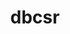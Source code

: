 ---
title: "dbcsr"
layout: cache
categories: [package, develop]
meta: {"versions": ["2.6.0"], "compilers": ["gcc@=11.4.0", "gcc@=9.4.0"], "oss": ["ubuntu20.04", "ubuntu22.04"], "platforms": ["linux"], "targets": ["neoverse_v1", "neoverse_v2", "ppc64le", "x86_64_v3"], "stacks": ["e4s", "e4s-neoverse-v2", "e4s-neoverse_v1", "e4s-power", "root"], "num_specs": 52, "num_specs_by_stack": {"root": 52, "e4s-power": 13, "e4s-neoverse_v1": 13, "e4s-neoverse-v2": 13, "e4s": 13}}
spec_details: [{"hash": "wxd6ydln62a5vtepimhxxf4uiipgiyvl", "compiler": "gcc@=9.4.0", "versions": ["2.6.0"], "os": "ubuntu20.04", "platform": "linux", "target": "ppc64le", "variants": ["build_system=cmake", "build_type=Release", "~cuda", "~cuda_arch_35_k20x", "~examples", "generator=ninja", "~ipo", "+mpi", "~mpi_f08", "~opencl", "+openmp", "~rocm", "+shared", "smm=blas"], "stacks": ["root", "e4s-power"], "size": "-", "tarball": "https://binaries.spack.io/develop/build_cache/linux-ubuntu20.04-ppc64le/gcc-9.4.0/dbcsr-2.6.0/linux-ubuntu20.04-ppc64le-gcc-9.4.0-dbcsr-2.6.0-wxd6ydln62a5vtepimhxxf4uiipgiyvl.spack"}, {"hash": "dypbq6g26ta33yef77hrkwqii3jqjza4", "compiler": "gcc@=9.4.0", "versions": ["2.6.0"], "os": "ubuntu20.04", "platform": "linux", "target": "ppc64le", "variants": ["build_system=cmake", "build_type=Release", "~cuda", "~cuda_arch_35_k20x", "~examples", "generator=ninja", "~ipo", "+mpi", "~mpi_f08", "~opencl", "+openmp", "~rocm", "+shared", "smm=blas"], "stacks": ["root", "e4s-power"], "size": "-", "tarball": "https://binaries.spack.io/develop/build_cache/linux-ubuntu20.04-ppc64le/gcc-9.4.0/dbcsr-2.6.0/linux-ubuntu20.04-ppc64le-gcc-9.4.0-dbcsr-2.6.0-dypbq6g26ta33yef77hrkwqii3jqjza4.spack"}, {"hash": "ciwcqtmq33pwoytrj3vtjxjlseaky57a", "compiler": "gcc@=9.4.0", "versions": ["2.6.0"], "os": "ubuntu20.04", "platform": "linux", "target": "ppc64le", "variants": ["build_system=cmake", "build_type=Release", "~cuda", "~cuda_arch_35_k20x", "~examples", "generator=ninja", "~ipo", "+mpi", "~mpi_f08", "~opencl", "+openmp", "~rocm", "+shared", "smm=blas"], "stacks": ["root", "e4s-power"], "size": "-", "tarball": "https://binaries.spack.io/develop/build_cache/linux-ubuntu20.04-ppc64le/gcc-9.4.0/dbcsr-2.6.0/linux-ubuntu20.04-ppc64le-gcc-9.4.0-dbcsr-2.6.0-ciwcqtmq33pwoytrj3vtjxjlseaky57a.spack"}, {"hash": "uynqjgygmkvzoco7rp66ys6n2r2jbuic", "compiler": "gcc@=9.4.0", "versions": ["2.6.0"], "os": "ubuntu20.04", "platform": "linux", "target": "ppc64le", "variants": ["build_system=cmake", "build_type=Release", "~cuda", "~cuda_arch_35_k20x", "~examples", "generator=ninja", "~ipo", "+mpi", "~mpi_f08", "~opencl", "+openmp", "~rocm", "+shared", "smm=blas"], "stacks": ["root", "e4s-power"], "size": "-", "tarball": "https://binaries.spack.io/develop/build_cache/linux-ubuntu20.04-ppc64le/gcc-9.4.0/dbcsr-2.6.0/linux-ubuntu20.04-ppc64le-gcc-9.4.0-dbcsr-2.6.0-uynqjgygmkvzoco7rp66ys6n2r2jbuic.spack"}, {"hash": "6wivd4fwzwn7wiqgonnphatfaesbgxtw", "compiler": "gcc@=9.4.0", "versions": ["2.6.0"], "os": "ubuntu20.04", "platform": "linux", "target": "ppc64le", "variants": ["build_system=cmake", "build_type=Release", "~cuda", "~cuda_arch_35_k20x", "~examples", "generator=ninja", "~ipo", "+mpi", "~mpi_f08", "~opencl", "+openmp", "~rocm", "+shared", "smm=blas"], "stacks": ["root", "e4s-power"], "size": "-", "tarball": "https://binaries.spack.io/develop/build_cache/linux-ubuntu20.04-ppc64le/gcc-9.4.0/dbcsr-2.6.0/linux-ubuntu20.04-ppc64le-gcc-9.4.0-dbcsr-2.6.0-6wivd4fwzwn7wiqgonnphatfaesbgxtw.spack"}, {"hash": "njkoqt3jzf56q6pdctytmkiubrz3fuja", "compiler": "gcc@=9.4.0", "versions": ["2.6.0"], "os": "ubuntu20.04", "platform": "linux", "target": "ppc64le", "variants": ["build_system=cmake", "build_type=Release", "~cuda", "~cuda_arch_35_k20x", "~examples", "generator=ninja", "~ipo", "+mpi", "~mpi_f08", "~opencl", "+openmp", "~rocm", "+shared", "smm=blas"], "stacks": ["root", "e4s-power"], "size": "-", "tarball": "https://binaries.spack.io/develop/build_cache/linux-ubuntu20.04-ppc64le/gcc-9.4.0/dbcsr-2.6.0/linux-ubuntu20.04-ppc64le-gcc-9.4.0-dbcsr-2.6.0-njkoqt3jzf56q6pdctytmkiubrz3fuja.spack"}, {"hash": "nqm6433xlswiy5zf2ezdtdu2cybg5tzo", "compiler": "gcc@=9.4.0", "versions": ["2.6.0"], "os": "ubuntu20.04", "platform": "linux", "target": "ppc64le", "variants": ["build_system=cmake", "build_type=Release", "~cuda", "~cuda_arch_35_k20x", "~examples", "generator=ninja", "~ipo", "+mpi", "~mpi_f08", "~opencl", "+openmp", "~rocm", "+shared", "smm=blas"], "stacks": ["root", "e4s-power"], "size": "-", "tarball": "https://binaries.spack.io/develop/build_cache/linux-ubuntu20.04-ppc64le/gcc-9.4.0/dbcsr-2.6.0/linux-ubuntu20.04-ppc64le-gcc-9.4.0-dbcsr-2.6.0-nqm6433xlswiy5zf2ezdtdu2cybg5tzo.spack"}, {"hash": "svoesl4cfzn3opzlul5o35nbdbxvmxum", "compiler": "gcc@=9.4.0", "versions": ["2.6.0"], "os": "ubuntu20.04", "platform": "linux", "target": "ppc64le", "variants": ["build_system=cmake", "build_type=Release", "~cuda", "~cuda_arch_35_k20x", "~examples", "generator=ninja", "~ipo", "+mpi", "~mpi_f08", "~opencl", "+openmp", "~rocm", "+shared", "smm=blas"], "stacks": ["root", "e4s-power"], "size": "-", "tarball": "https://binaries.spack.io/develop/build_cache/linux-ubuntu20.04-ppc64le/gcc-9.4.0/dbcsr-2.6.0/linux-ubuntu20.04-ppc64le-gcc-9.4.0-dbcsr-2.6.0-svoesl4cfzn3opzlul5o35nbdbxvmxum.spack"}, {"hash": "4rl72jbgfvkbjzjxzu4u7xvsw5at2p46", "compiler": "gcc@=9.4.0", "versions": ["2.6.0"], "os": "ubuntu20.04", "platform": "linux", "target": "ppc64le", "variants": ["build_system=cmake", "build_type=Release", "~cuda", "~cuda_arch_35_k20x", "~examples", "generator=ninja", "~ipo", "+mpi", "~mpi_f08", "~opencl", "+openmp", "~rocm", "+shared", "smm=blas"], "stacks": ["root", "e4s-power"], "size": "-", "tarball": "https://binaries.spack.io/develop/build_cache/linux-ubuntu20.04-ppc64le/gcc-9.4.0/dbcsr-2.6.0/linux-ubuntu20.04-ppc64le-gcc-9.4.0-dbcsr-2.6.0-4rl72jbgfvkbjzjxzu4u7xvsw5at2p46.spack"}, {"hash": "33uf6h4ljiigagkbrwjxc5js6omy4z7q", "compiler": "gcc@=9.4.0", "versions": ["2.6.0"], "os": "ubuntu20.04", "platform": "linux", "target": "ppc64le", "variants": ["build_system=cmake", "build_type=Release", "~cuda", "~cuda_arch_35_k20x", "~examples", "generator=ninja", "~ipo", "+mpi", "~mpi_f08", "~opencl", "+openmp", "~rocm", "+shared", "smm=blas"], "stacks": ["root", "e4s-power"], "size": "-", "tarball": "https://binaries.spack.io/develop/build_cache/linux-ubuntu20.04-ppc64le/gcc-9.4.0/dbcsr-2.6.0/linux-ubuntu20.04-ppc64le-gcc-9.4.0-dbcsr-2.6.0-33uf6h4ljiigagkbrwjxc5js6omy4z7q.spack"}, {"hash": "7p57wqdsaf4axijhouxcwyo733q4bp5w", "compiler": "gcc@=9.4.0", "versions": ["2.6.0"], "os": "ubuntu20.04", "platform": "linux", "target": "ppc64le", "variants": ["build_system=cmake", "build_type=Release", "~cuda", "~cuda_arch_35_k20x", "~examples", "generator=ninja", "~ipo", "+mpi", "~mpi_f08", "~opencl", "+openmp", "~rocm", "+shared", "smm=blas"], "stacks": ["root", "e4s-power"], "size": "-", "tarball": "https://binaries.spack.io/develop/build_cache/linux-ubuntu20.04-ppc64le/gcc-9.4.0/dbcsr-2.6.0/linux-ubuntu20.04-ppc64le-gcc-9.4.0-dbcsr-2.6.0-7p57wqdsaf4axijhouxcwyo733q4bp5w.spack"}, {"hash": "zixvv42wjsks24n4omo4jbwafvfsd4re", "compiler": "gcc@=9.4.0", "versions": ["2.6.0"], "os": "ubuntu20.04", "platform": "linux", "target": "ppc64le", "variants": ["build_system=cmake", "build_type=Release", "~cuda", "~cuda_arch_35_k20x", "~examples", "generator=ninja", "~ipo", "+mpi", "~mpi_f08", "~opencl", "+openmp", "~rocm", "+shared", "smm=blas"], "stacks": ["root", "e4s-power"], "size": "-", "tarball": "https://binaries.spack.io/develop/build_cache/linux-ubuntu20.04-ppc64le/gcc-9.4.0/dbcsr-2.6.0/linux-ubuntu20.04-ppc64le-gcc-9.4.0-dbcsr-2.6.0-zixvv42wjsks24n4omo4jbwafvfsd4re.spack"}, {"hash": "s3rd76mq2x327jixkgc4ysegsi5a7ivi", "compiler": "gcc@=9.4.0", "versions": ["2.6.0"], "os": "ubuntu20.04", "platform": "linux", "target": "ppc64le", "variants": ["build_system=cmake", "build_type=Release", "~cuda", "~cuda_arch_35_k20x", "~examples", "generator=ninja", "~ipo", "+mpi", "~mpi_f08", "~opencl", "+openmp", "~rocm", "+shared", "smm=blas"], "stacks": ["root", "e4s-power"], "size": "-", "tarball": "https://binaries.spack.io/develop/build_cache/linux-ubuntu20.04-ppc64le/gcc-9.4.0/dbcsr-2.6.0/linux-ubuntu20.04-ppc64le-gcc-9.4.0-dbcsr-2.6.0-s3rd76mq2x327jixkgc4ysegsi5a7ivi.spack"}, {"hash": "jy4a3fpiwdzc4zvumy67446zxehqb5x2", "compiler": "gcc@=11.4.0", "versions": ["2.6.0"], "os": "ubuntu22.04", "platform": "linux", "target": "neoverse_v1", "variants": ["build_system=cmake", "build_type=Release", "~cuda", "~cuda_arch_35_k20x", "~examples", "generator=ninja", "~ipo", "+mpi", "~mpi_f08", "~opencl", "+openmp", "~rocm", "+shared", "smm=blas"], "stacks": ["e4s-neoverse_v1", "root"], "size": "-", "tarball": "https://binaries.spack.io/develop/build_cache/linux-ubuntu22.04-neoverse_v1/gcc-11.4.0/dbcsr-2.6.0/linux-ubuntu22.04-neoverse_v1-gcc-11.4.0-dbcsr-2.6.0-jy4a3fpiwdzc4zvumy67446zxehqb5x2.spack"}, {"hash": "nk6sohlbezejdcryjv4oblxoztyxdsjs", "compiler": "gcc@=11.4.0", "versions": ["2.6.0"], "os": "ubuntu22.04", "platform": "linux", "target": "neoverse_v1", "variants": ["build_system=cmake", "build_type=Release", "~cuda", "~cuda_arch_35_k20x", "~examples", "generator=ninja", "~ipo", "+mpi", "~mpi_f08", "~opencl", "+openmp", "~rocm", "+shared", "smm=blas"], "stacks": ["e4s-neoverse_v1", "root"], "size": "-", "tarball": "https://binaries.spack.io/develop/build_cache/linux-ubuntu22.04-neoverse_v1/gcc-11.4.0/dbcsr-2.6.0/linux-ubuntu22.04-neoverse_v1-gcc-11.4.0-dbcsr-2.6.0-nk6sohlbezejdcryjv4oblxoztyxdsjs.spack"}, {"hash": "r6dsa2rjdohxtiktrjg6tt6jowqt4iwj", "compiler": "gcc@=11.4.0", "versions": ["2.6.0"], "os": "ubuntu22.04", "platform": "linux", "target": "neoverse_v1", "variants": ["build_system=cmake", "build_type=Release", "~cuda", "~cuda_arch_35_k20x", "~examples", "generator=ninja", "~ipo", "+mpi", "~mpi_f08", "~opencl", "+openmp", "~rocm", "+shared", "smm=blas"], "stacks": ["e4s-neoverse_v1", "root"], "size": "-", "tarball": "https://binaries.spack.io/develop/build_cache/linux-ubuntu22.04-neoverse_v1/gcc-11.4.0/dbcsr-2.6.0/linux-ubuntu22.04-neoverse_v1-gcc-11.4.0-dbcsr-2.6.0-r6dsa2rjdohxtiktrjg6tt6jowqt4iwj.spack"}, {"hash": "2bsziezylwj6ilgopko6gl7yxuvlf2y3", "compiler": "gcc@=11.4.0", "versions": ["2.6.0"], "os": "ubuntu22.04", "platform": "linux", "target": "neoverse_v1", "variants": ["build_system=cmake", "build_type=Release", "~cuda", "~cuda_arch_35_k20x", "~examples", "generator=ninja", "~ipo", "+mpi", "~mpi_f08", "~opencl", "+openmp", "~rocm", "+shared", "smm=blas"], "stacks": ["e4s-neoverse_v1", "root"], "size": "-", "tarball": "https://binaries.spack.io/develop/build_cache/linux-ubuntu22.04-neoverse_v1/gcc-11.4.0/dbcsr-2.6.0/linux-ubuntu22.04-neoverse_v1-gcc-11.4.0-dbcsr-2.6.0-2bsziezylwj6ilgopko6gl7yxuvlf2y3.spack"}, {"hash": "akkstd3pfyfvs55i7qnfsu5mneicpyer", "compiler": "gcc@=11.4.0", "versions": ["2.6.0"], "os": "ubuntu22.04", "platform": "linux", "target": "neoverse_v1", "variants": ["build_system=cmake", "build_type=Release", "~cuda", "~cuda_arch_35_k20x", "~examples", "generator=ninja", "~ipo", "+mpi", "~mpi_f08", "~opencl", "+openmp", "~rocm", "+shared", "smm=blas"], "stacks": ["e4s-neoverse_v1", "root"], "size": "-", "tarball": "https://binaries.spack.io/develop/build_cache/linux-ubuntu22.04-neoverse_v1/gcc-11.4.0/dbcsr-2.6.0/linux-ubuntu22.04-neoverse_v1-gcc-11.4.0-dbcsr-2.6.0-akkstd3pfyfvs55i7qnfsu5mneicpyer.spack"}, {"hash": "m36f3akczwjc3hz4se6hz5pm6upduyf3", "compiler": "gcc@=11.4.0", "versions": ["2.6.0"], "os": "ubuntu22.04", "platform": "linux", "target": "neoverse_v1", "variants": ["build_system=cmake", "build_type=Release", "~cuda", "~cuda_arch_35_k20x", "~examples", "generator=ninja", "~ipo", "+mpi", "~mpi_f08", "~opencl", "+openmp", "~rocm", "+shared", "smm=blas"], "stacks": ["e4s-neoverse_v1", "root"], "size": "-", "tarball": "https://binaries.spack.io/develop/build_cache/linux-ubuntu22.04-neoverse_v1/gcc-11.4.0/dbcsr-2.6.0/linux-ubuntu22.04-neoverse_v1-gcc-11.4.0-dbcsr-2.6.0-m36f3akczwjc3hz4se6hz5pm6upduyf3.spack"}, {"hash": "llfu5mdc3vvvf6ripegga56skynd4kv4", "compiler": "gcc@=11.4.0", "versions": ["2.6.0"], "os": "ubuntu22.04", "platform": "linux", "target": "neoverse_v1", "variants": ["build_system=cmake", "build_type=Release", "~cuda", "~cuda_arch_35_k20x", "~examples", "generator=ninja", "~ipo", "+mpi", "~mpi_f08", "~opencl", "+openmp", "~rocm", "+shared", "smm=blas"], "stacks": ["e4s-neoverse_v1", "root"], "size": "-", "tarball": "https://binaries.spack.io/develop/build_cache/linux-ubuntu22.04-neoverse_v1/gcc-11.4.0/dbcsr-2.6.0/linux-ubuntu22.04-neoverse_v1-gcc-11.4.0-dbcsr-2.6.0-llfu5mdc3vvvf6ripegga56skynd4kv4.spack"}, {"hash": "daxa6j5djqijv4xvqihir5cl3aiyjwzm", "compiler": "gcc@=11.4.0", "versions": ["2.6.0"], "os": "ubuntu22.04", "platform": "linux", "target": "neoverse_v1", "variants": ["build_system=cmake", "build_type=Release", "~cuda", "~cuda_arch_35_k20x", "~examples", "generator=ninja", "~ipo", "+mpi", "~mpi_f08", "~opencl", "+openmp", "~rocm", "+shared", "smm=blas"], "stacks": ["e4s-neoverse_v1", "root"], "size": "-", "tarball": "https://binaries.spack.io/develop/build_cache/linux-ubuntu22.04-neoverse_v1/gcc-11.4.0/dbcsr-2.6.0/linux-ubuntu22.04-neoverse_v1-gcc-11.4.0-dbcsr-2.6.0-daxa6j5djqijv4xvqihir5cl3aiyjwzm.spack"}, {"hash": "57pwgbqsidjp7d7tr5fassi3hq6la6a3", "compiler": "gcc@=11.4.0", "versions": ["2.6.0"], "os": "ubuntu22.04", "platform": "linux", "target": "neoverse_v1", "variants": ["build_system=cmake", "build_type=Release", "~cuda", "~cuda_arch_35_k20x", "~examples", "generator=ninja", "~ipo", "+mpi", "~mpi_f08", "~opencl", "+openmp", "~rocm", "+shared", "smm=blas"], "stacks": ["e4s-neoverse_v1", "root"], "size": "-", "tarball": "https://binaries.spack.io/develop/build_cache/linux-ubuntu22.04-neoverse_v1/gcc-11.4.0/dbcsr-2.6.0/linux-ubuntu22.04-neoverse_v1-gcc-11.4.0-dbcsr-2.6.0-57pwgbqsidjp7d7tr5fassi3hq6la6a3.spack"}, {"hash": "lhvhs6gk4u5y6it32l2wqf2sv7j4ee3v", "compiler": "gcc@=11.4.0", "versions": ["2.6.0"], "os": "ubuntu22.04", "platform": "linux", "target": "neoverse_v1", "variants": ["build_system=cmake", "build_type=Release", "~cuda", "~cuda_arch_35_k20x", "~examples", "generator=ninja", "~ipo", "+mpi", "~mpi_f08", "~opencl", "+openmp", "~rocm", "+shared", "smm=blas"], "stacks": ["e4s-neoverse_v1", "root"], "size": "-", "tarball": "https://binaries.spack.io/develop/build_cache/linux-ubuntu22.04-neoverse_v1/gcc-11.4.0/dbcsr-2.6.0/linux-ubuntu22.04-neoverse_v1-gcc-11.4.0-dbcsr-2.6.0-lhvhs6gk4u5y6it32l2wqf2sv7j4ee3v.spack"}, {"hash": "shdaqkiwyfzaq3vob2btsbsrlhuj25n5", "compiler": "gcc@=11.4.0", "versions": ["2.6.0"], "os": "ubuntu22.04", "platform": "linux", "target": "neoverse_v1", "variants": ["build_system=cmake", "build_type=Release", "~cuda", "~cuda_arch_35_k20x", "~examples", "generator=ninja", "~ipo", "+mpi", "~mpi_f08", "~opencl", "+openmp", "~rocm", "+shared", "smm=blas"], "stacks": ["e4s-neoverse_v1", "root"], "size": "-", "tarball": "https://binaries.spack.io/develop/build_cache/linux-ubuntu22.04-neoverse_v1/gcc-11.4.0/dbcsr-2.6.0/linux-ubuntu22.04-neoverse_v1-gcc-11.4.0-dbcsr-2.6.0-shdaqkiwyfzaq3vob2btsbsrlhuj25n5.spack"}, {"hash": "7fh3nfsj3njw2f2avvfka4kkbjyglu7a", "compiler": "gcc@=11.4.0", "versions": ["2.6.0"], "os": "ubuntu22.04", "platform": "linux", "target": "neoverse_v1", "variants": ["build_system=cmake", "build_type=Release", "~cuda", "~cuda_arch_35_k20x", "~examples", "generator=ninja", "~ipo", "+mpi", "~mpi_f08", "~opencl", "+openmp", "~rocm", "+shared", "smm=blas"], "stacks": ["e4s-neoverse_v1", "root"], "size": "-", "tarball": "https://binaries.spack.io/develop/build_cache/linux-ubuntu22.04-neoverse_v1/gcc-11.4.0/dbcsr-2.6.0/linux-ubuntu22.04-neoverse_v1-gcc-11.4.0-dbcsr-2.6.0-7fh3nfsj3njw2f2avvfka4kkbjyglu7a.spack"}, {"hash": "vnxcuaceab44caasdmoh4gijnkp3nqht", "compiler": "gcc@=11.4.0", "versions": ["2.6.0"], "os": "ubuntu22.04", "platform": "linux", "target": "neoverse_v1", "variants": ["build_system=cmake", "build_type=Release", "~cuda", "~cuda_arch_35_k20x", "~examples", "generator=ninja", "~ipo", "+mpi", "~mpi_f08", "~opencl", "+openmp", "~rocm", "+shared", "smm=blas"], "stacks": ["e4s-neoverse_v1", "root"], "size": "-", "tarball": "https://binaries.spack.io/develop/build_cache/linux-ubuntu22.04-neoverse_v1/gcc-11.4.0/dbcsr-2.6.0/linux-ubuntu22.04-neoverse_v1-gcc-11.4.0-dbcsr-2.6.0-vnxcuaceab44caasdmoh4gijnkp3nqht.spack"}, {"hash": "4kq6vzek6zvgqcjv7tllk5unp4zvaykl", "compiler": "gcc@=11.4.0", "versions": ["2.6.0"], "os": "ubuntu22.04", "platform": "linux", "target": "neoverse_v2", "variants": ["build_system=cmake", "build_type=Release", "~cuda", "~cuda_arch_35_k20x", "~examples", "generator=ninja", "~ipo", "+mpi", "~mpi_f08", "~opencl", "+openmp", "~rocm", "+shared", "smm=blas"], "stacks": ["root", "e4s-neoverse-v2"], "size": "-", "tarball": "https://binaries.spack.io/develop/build_cache/linux-ubuntu22.04-neoverse_v2/gcc-11.4.0/dbcsr-2.6.0/linux-ubuntu22.04-neoverse_v2-gcc-11.4.0-dbcsr-2.6.0-4kq6vzek6zvgqcjv7tllk5unp4zvaykl.spack"}, {"hash": "fhvpbcrlxcs26d4grdauqzpc656wf6cl", "compiler": "gcc@=11.4.0", "versions": ["2.6.0"], "os": "ubuntu22.04", "platform": "linux", "target": "neoverse_v2", "variants": ["build_system=cmake", "build_type=Release", "~cuda", "~cuda_arch_35_k20x", "~examples", "generator=ninja", "~ipo", "+mpi", "~mpi_f08", "~opencl", "+openmp", "~rocm", "+shared", "smm=blas"], "stacks": ["root", "e4s-neoverse-v2"], "size": "-", "tarball": "https://binaries.spack.io/develop/build_cache/linux-ubuntu22.04-neoverse_v2/gcc-11.4.0/dbcsr-2.6.0/linux-ubuntu22.04-neoverse_v2-gcc-11.4.0-dbcsr-2.6.0-fhvpbcrlxcs26d4grdauqzpc656wf6cl.spack"}, {"hash": "yg5itot7rg6zuny2fxyg7lfexznbywzt", "compiler": "gcc@=11.4.0", "versions": ["2.6.0"], "os": "ubuntu22.04", "platform": "linux", "target": "neoverse_v2", "variants": ["build_system=cmake", "build_type=Release", "~cuda", "~cuda_arch_35_k20x", "~examples", "generator=ninja", "~ipo", "+mpi", "~mpi_f08", "~opencl", "+openmp", "~rocm", "+shared", "smm=blas"], "stacks": ["root", "e4s-neoverse-v2"], "size": "-", "tarball": "https://binaries.spack.io/develop/build_cache/linux-ubuntu22.04-neoverse_v2/gcc-11.4.0/dbcsr-2.6.0/linux-ubuntu22.04-neoverse_v2-gcc-11.4.0-dbcsr-2.6.0-yg5itot7rg6zuny2fxyg7lfexznbywzt.spack"}, {"hash": "4ftgtbgrtgtvfniapjedqr4m2sihvpo4", "compiler": "gcc@=11.4.0", "versions": ["2.6.0"], "os": "ubuntu22.04", "platform": "linux", "target": "neoverse_v2", "variants": ["build_system=cmake", "build_type=Release", "~cuda", "~cuda_arch_35_k20x", "~examples", "generator=ninja", "~ipo", "+mpi", "~mpi_f08", "~opencl", "+openmp", "~rocm", "+shared", "smm=blas"], "stacks": ["root", "e4s-neoverse-v2"], "size": "-", "tarball": "https://binaries.spack.io/develop/build_cache/linux-ubuntu22.04-neoverse_v2/gcc-11.4.0/dbcsr-2.6.0/linux-ubuntu22.04-neoverse_v2-gcc-11.4.0-dbcsr-2.6.0-4ftgtbgrtgtvfniapjedqr4m2sihvpo4.spack"}, {"hash": "wlxq7pnrx2ej4bw7mxbmgsnzdyfd43gw", "compiler": "gcc@=11.4.0", "versions": ["2.6.0"], "os": "ubuntu22.04", "platform": "linux", "target": "neoverse_v2", "variants": ["build_system=cmake", "build_type=Release", "~cuda", "~cuda_arch_35_k20x", "~examples", "generator=ninja", "~ipo", "+mpi", "~mpi_f08", "~opencl", "+openmp", "~rocm", "+shared", "smm=blas"], "stacks": ["root", "e4s-neoverse-v2"], "size": "-", "tarball": "https://binaries.spack.io/develop/build_cache/linux-ubuntu22.04-neoverse_v2/gcc-11.4.0/dbcsr-2.6.0/linux-ubuntu22.04-neoverse_v2-gcc-11.4.0-dbcsr-2.6.0-wlxq7pnrx2ej4bw7mxbmgsnzdyfd43gw.spack"}, {"hash": "5eue4i3cx7oblv2zagtwdpze5xwrznff", "compiler": "gcc@=11.4.0", "versions": ["2.6.0"], "os": "ubuntu22.04", "platform": "linux", "target": "neoverse_v2", "variants": ["build_system=cmake", "build_type=Release", "~cuda", "~cuda_arch_35_k20x", "~examples", "generator=ninja", "~ipo", "+mpi", "~mpi_f08", "~opencl", "+openmp", "~rocm", "+shared", "smm=blas"], "stacks": ["root", "e4s-neoverse-v2"], "size": "-", "tarball": "https://binaries.spack.io/develop/build_cache/linux-ubuntu22.04-neoverse_v2/gcc-11.4.0/dbcsr-2.6.0/linux-ubuntu22.04-neoverse_v2-gcc-11.4.0-dbcsr-2.6.0-5eue4i3cx7oblv2zagtwdpze5xwrznff.spack"}, {"hash": "4h37ahctpwaysaol3okeuvbv5ftp6goi", "compiler": "gcc@=11.4.0", "versions": ["2.6.0"], "os": "ubuntu22.04", "platform": "linux", "target": "neoverse_v2", "variants": ["build_system=cmake", "build_type=Release", "~cuda", "~cuda_arch_35_k20x", "~examples", "generator=ninja", "~ipo", "+mpi", "~mpi_f08", "~opencl", "+openmp", "~rocm", "+shared", "smm=blas"], "stacks": ["root", "e4s-neoverse-v2"], "size": "-", "tarball": "https://binaries.spack.io/develop/build_cache/linux-ubuntu22.04-neoverse_v2/gcc-11.4.0/dbcsr-2.6.0/linux-ubuntu22.04-neoverse_v2-gcc-11.4.0-dbcsr-2.6.0-4h37ahctpwaysaol3okeuvbv5ftp6goi.spack"}, {"hash": "waztfp6uhebjkurgp6a2kwrd75jzxglc", "compiler": "gcc@=11.4.0", "versions": ["2.6.0"], "os": "ubuntu22.04", "platform": "linux", "target": "neoverse_v2", "variants": ["build_system=cmake", "build_type=Release", "~cuda", "~cuda_arch_35_k20x", "~examples", "generator=ninja", "~ipo", "+mpi", "~mpi_f08", "~opencl", "+openmp", "~rocm", "+shared", "smm=blas"], "stacks": ["root", "e4s-neoverse-v2"], "size": "-", "tarball": "https://binaries.spack.io/develop/build_cache/linux-ubuntu22.04-neoverse_v2/gcc-11.4.0/dbcsr-2.6.0/linux-ubuntu22.04-neoverse_v2-gcc-11.4.0-dbcsr-2.6.0-waztfp6uhebjkurgp6a2kwrd75jzxglc.spack"}, {"hash": "uwwsftapc6pocvuqjhx44odfsqvfnzbw", "compiler": "gcc@=11.4.0", "versions": ["2.6.0"], "os": "ubuntu22.04", "platform": "linux", "target": "neoverse_v2", "variants": ["build_system=cmake", "build_type=Release", "~cuda", "~cuda_arch_35_k20x", "~examples", "generator=ninja", "~ipo", "+mpi", "~mpi_f08", "~opencl", "+openmp", "~rocm", "+shared", "smm=blas"], "stacks": ["root", "e4s-neoverse-v2"], "size": "-", "tarball": "https://binaries.spack.io/develop/build_cache/linux-ubuntu22.04-neoverse_v2/gcc-11.4.0/dbcsr-2.6.0/linux-ubuntu22.04-neoverse_v2-gcc-11.4.0-dbcsr-2.6.0-uwwsftapc6pocvuqjhx44odfsqvfnzbw.spack"}, {"hash": "a3vhvro6loqry7vamjkwolylj75zjvj6", "compiler": "gcc@=11.4.0", "versions": ["2.6.0"], "os": "ubuntu22.04", "platform": "linux", "target": "neoverse_v2", "variants": ["build_system=cmake", "build_type=Release", "~cuda", "~cuda_arch_35_k20x", "~examples", "generator=ninja", "~ipo", "+mpi", "~mpi_f08", "~opencl", "+openmp", "~rocm", "+shared", "smm=blas"], "stacks": ["root", "e4s-neoverse-v2"], "size": "-", "tarball": "https://binaries.spack.io/develop/build_cache/linux-ubuntu22.04-neoverse_v2/gcc-11.4.0/dbcsr-2.6.0/linux-ubuntu22.04-neoverse_v2-gcc-11.4.0-dbcsr-2.6.0-a3vhvro6loqry7vamjkwolylj75zjvj6.spack"}, {"hash": "asvh5xnsqpxpra44ogunwg5t4rwh7dsc", "compiler": "gcc@=11.4.0", "versions": ["2.6.0"], "os": "ubuntu22.04", "platform": "linux", "target": "neoverse_v2", "variants": ["build_system=cmake", "build_type=Release", "~cuda", "~cuda_arch_35_k20x", "~examples", "generator=ninja", "~ipo", "+mpi", "~mpi_f08", "~opencl", "+openmp", "~rocm", "+shared", "smm=blas"], "stacks": ["root", "e4s-neoverse-v2"], "size": "-", "tarball": "https://binaries.spack.io/develop/build_cache/linux-ubuntu22.04-neoverse_v2/gcc-11.4.0/dbcsr-2.6.0/linux-ubuntu22.04-neoverse_v2-gcc-11.4.0-dbcsr-2.6.0-asvh5xnsqpxpra44ogunwg5t4rwh7dsc.spack"}, {"hash": "uobvkue27ncgcpwpgjuvhvhvppa6iwff", "compiler": "gcc@=11.4.0", "versions": ["2.6.0"], "os": "ubuntu22.04", "platform": "linux", "target": "neoverse_v2", "variants": ["build_system=cmake", "build_type=Release", "~cuda", "~cuda_arch_35_k20x", "~examples", "generator=ninja", "~ipo", "+mpi", "~mpi_f08", "~opencl", "+openmp", "~rocm", "+shared", "smm=blas"], "stacks": ["root", "e4s-neoverse-v2"], "size": "-", "tarball": "https://binaries.spack.io/develop/build_cache/linux-ubuntu22.04-neoverse_v2/gcc-11.4.0/dbcsr-2.6.0/linux-ubuntu22.04-neoverse_v2-gcc-11.4.0-dbcsr-2.6.0-uobvkue27ncgcpwpgjuvhvhvppa6iwff.spack"}, {"hash": "hs2vpnl7fi4ol6u2h4gifmk44boku6ff", "compiler": "gcc@=11.4.0", "versions": ["2.6.0"], "os": "ubuntu22.04", "platform": "linux", "target": "neoverse_v2", "variants": ["build_system=cmake", "build_type=Release", "~cuda", "~cuda_arch_35_k20x", "~examples", "generator=ninja", "~ipo", "+mpi", "~mpi_f08", "~opencl", "+openmp", "~rocm", "+shared", "smm=blas"], "stacks": ["root", "e4s-neoverse-v2"], "size": "-", "tarball": "https://binaries.spack.io/develop/build_cache/linux-ubuntu22.04-neoverse_v2/gcc-11.4.0/dbcsr-2.6.0/linux-ubuntu22.04-neoverse_v2-gcc-11.4.0-dbcsr-2.6.0-hs2vpnl7fi4ol6u2h4gifmk44boku6ff.spack"}, {"hash": "ld4bfd6e7ritein7fysu3ypbxr4smmuf", "compiler": "gcc@=11.4.0", "versions": ["2.6.0"], "os": "ubuntu22.04", "platform": "linux", "target": "x86_64_v3", "variants": ["build_system=cmake", "build_type=Release", "~cuda", "~cuda_arch_35_k20x", "~examples", "generator=ninja", "~ipo", "+mpi", "~mpi_f08", "~opencl", "+openmp", "~rocm", "+shared", "smm=libxsmm"], "stacks": ["e4s", "root"], "size": "-", "tarball": "https://binaries.spack.io/develop/build_cache/linux-ubuntu22.04-x86_64_v3/gcc-11.4.0/dbcsr-2.6.0/linux-ubuntu22.04-x86_64_v3-gcc-11.4.0-dbcsr-2.6.0-ld4bfd6e7ritein7fysu3ypbxr4smmuf.spack"}, {"hash": "pwlqhfsvehjvxnodeqv3kvlkmmc3u6fr", "compiler": "gcc@=11.4.0", "versions": ["2.6.0"], "os": "ubuntu22.04", "platform": "linux", "target": "x86_64_v3", "variants": ["build_system=cmake", "build_type=Release", "~cuda", "~cuda_arch_35_k20x", "~examples", "generator=ninja", "~ipo", "+mpi", "~mpi_f08", "~opencl", "+openmp", "~rocm", "+shared", "smm=libxsmm"], "stacks": ["e4s", "root"], "size": "-", "tarball": "https://binaries.spack.io/develop/build_cache/linux-ubuntu22.04-x86_64_v3/gcc-11.4.0/dbcsr-2.6.0/linux-ubuntu22.04-x86_64_v3-gcc-11.4.0-dbcsr-2.6.0-pwlqhfsvehjvxnodeqv3kvlkmmc3u6fr.spack"}, {"hash": "xc4fnxbz5kcn6igwsu53ylpfm3kmkicp", "compiler": "gcc@=11.4.0", "versions": ["2.6.0"], "os": "ubuntu22.04", "platform": "linux", "target": "x86_64_v3", "variants": ["build_system=cmake", "build_type=Release", "~cuda", "~cuda_arch_35_k20x", "~examples", "generator=ninja", "~ipo", "+mpi", "~mpi_f08", "~opencl", "+openmp", "~rocm", "+shared", "smm=libxsmm"], "stacks": ["e4s", "root"], "size": "-", "tarball": "https://binaries.spack.io/develop/build_cache/linux-ubuntu22.04-x86_64_v3/gcc-11.4.0/dbcsr-2.6.0/linux-ubuntu22.04-x86_64_v3-gcc-11.4.0-dbcsr-2.6.0-xc4fnxbz5kcn6igwsu53ylpfm3kmkicp.spack"}, {"hash": "3nfl4e7kefencupth4xccefkj32tlmj3", "compiler": "gcc@=11.4.0", "versions": ["2.6.0"], "os": "ubuntu22.04", "platform": "linux", "target": "x86_64_v3", "variants": ["build_system=cmake", "build_type=Release", "~cuda", "~cuda_arch_35_k20x", "~examples", "generator=ninja", "~ipo", "+mpi", "~mpi_f08", "~opencl", "+openmp", "~rocm", "+shared", "smm=libxsmm"], "stacks": ["e4s", "root"], "size": "-", "tarball": "https://binaries.spack.io/develop/build_cache/linux-ubuntu22.04-x86_64_v3/gcc-11.4.0/dbcsr-2.6.0/linux-ubuntu22.04-x86_64_v3-gcc-11.4.0-dbcsr-2.6.0-3nfl4e7kefencupth4xccefkj32tlmj3.spack"}, {"hash": "3uy4chh5m7tbwsqzcuszvn27rptbq555", "compiler": "gcc@=11.4.0", "versions": ["2.6.0"], "os": "ubuntu22.04", "platform": "linux", "target": "x86_64_v3", "variants": ["build_system=cmake", "build_type=Release", "~cuda", "~cuda_arch_35_k20x", "~examples", "generator=ninja", "~ipo", "+mpi", "~mpi_f08", "~opencl", "+openmp", "~rocm", "+shared", "smm=libxsmm"], "stacks": ["e4s", "root"], "size": "-", "tarball": "https://binaries.spack.io/develop/build_cache/linux-ubuntu22.04-x86_64_v3/gcc-11.4.0/dbcsr-2.6.0/linux-ubuntu22.04-x86_64_v3-gcc-11.4.0-dbcsr-2.6.0-3uy4chh5m7tbwsqzcuszvn27rptbq555.spack"}, {"hash": "rq6hxuxlz5bu2ue56u6efv7p4ywqfbt6", "compiler": "gcc@=11.4.0", "versions": ["2.6.0"], "os": "ubuntu22.04", "platform": "linux", "target": "x86_64_v3", "variants": ["build_system=cmake", "build_type=Release", "~cuda", "~cuda_arch_35_k20x", "~examples", "generator=ninja", "~ipo", "+mpi", "~mpi_f08", "~opencl", "+openmp", "~rocm", "+shared", "smm=libxsmm"], "stacks": ["e4s", "root"], "size": "-", "tarball": "https://binaries.spack.io/develop/build_cache/linux-ubuntu22.04-x86_64_v3/gcc-11.4.0/dbcsr-2.6.0/linux-ubuntu22.04-x86_64_v3-gcc-11.4.0-dbcsr-2.6.0-rq6hxuxlz5bu2ue56u6efv7p4ywqfbt6.spack"}, {"hash": "k5npdn2o2jr4ufl267qjx3gqmaq32yvl", "compiler": "gcc@=11.4.0", "versions": ["2.6.0"], "os": "ubuntu22.04", "platform": "linux", "target": "x86_64_v3", "variants": ["build_system=cmake", "build_type=Release", "~cuda", "~cuda_arch_35_k20x", "~examples", "generator=ninja", "~ipo", "+mpi", "~mpi_f08", "~opencl", "+openmp", "~rocm", "+shared", "smm=libxsmm"], "stacks": ["e4s", "root"], "size": "-", "tarball": "https://binaries.spack.io/develop/build_cache/linux-ubuntu22.04-x86_64_v3/gcc-11.4.0/dbcsr-2.6.0/linux-ubuntu22.04-x86_64_v3-gcc-11.4.0-dbcsr-2.6.0-k5npdn2o2jr4ufl267qjx3gqmaq32yvl.spack"}, {"hash": "czry6g42hdhebnelqf7noxtrn5smaxil", "compiler": "gcc@=11.4.0", "versions": ["2.6.0"], "os": "ubuntu22.04", "platform": "linux", "target": "x86_64_v3", "variants": ["build_system=cmake", "build_type=Release", "~cuda", "~cuda_arch_35_k20x", "~examples", "generator=ninja", "~ipo", "+mpi", "~mpi_f08", "~opencl", "+openmp", "~rocm", "+shared", "smm=libxsmm"], "stacks": ["e4s", "root"], "size": "-", "tarball": "https://binaries.spack.io/develop/build_cache/linux-ubuntu22.04-x86_64_v3/gcc-11.4.0/dbcsr-2.6.0/linux-ubuntu22.04-x86_64_v3-gcc-11.4.0-dbcsr-2.6.0-czry6g42hdhebnelqf7noxtrn5smaxil.spack"}, {"hash": "k7w56wpwtl7aq2kctanpcopc56ptd6dm", "compiler": "gcc@=11.4.0", "versions": ["2.6.0"], "os": "ubuntu22.04", "platform": "linux", "target": "x86_64_v3", "variants": ["build_system=cmake", "build_type=Release", "~cuda", "~cuda_arch_35_k20x", "~examples", "generator=ninja", "~ipo", "+mpi", "~mpi_f08", "~opencl", "+openmp", "~rocm", "+shared", "smm=libxsmm"], "stacks": ["e4s", "root"], "size": "-", "tarball": "https://binaries.spack.io/develop/build_cache/linux-ubuntu22.04-x86_64_v3/gcc-11.4.0/dbcsr-2.6.0/linux-ubuntu22.04-x86_64_v3-gcc-11.4.0-dbcsr-2.6.0-k7w56wpwtl7aq2kctanpcopc56ptd6dm.spack"}, {"hash": "drgf6kh7p6s3uw65f7qlfczvx4c5lgcv", "compiler": "gcc@=11.4.0", "versions": ["2.6.0"], "os": "ubuntu22.04", "platform": "linux", "target": "x86_64_v3", "variants": ["build_system=cmake", "build_type=Release", "~cuda", "~cuda_arch_35_k20x", "~examples", "generator=ninja", "~ipo", "+mpi", "~mpi_f08", "~opencl", "+openmp", "~rocm", "+shared", "smm=libxsmm"], "stacks": ["e4s", "root"], "size": "-", "tarball": "https://binaries.spack.io/develop/build_cache/linux-ubuntu22.04-x86_64_v3/gcc-11.4.0/dbcsr-2.6.0/linux-ubuntu22.04-x86_64_v3-gcc-11.4.0-dbcsr-2.6.0-drgf6kh7p6s3uw65f7qlfczvx4c5lgcv.spack"}, {"hash": "w4sbre5hjtewxlri6g44gep5ucqw3gbh", "compiler": "gcc@=11.4.0", "versions": ["2.6.0"], "os": "ubuntu22.04", "platform": "linux", "target": "x86_64_v3", "variants": ["build_system=cmake", "build_type=Release", "~cuda", "~cuda_arch_35_k20x", "~examples", "generator=ninja", "~ipo", "+mpi", "~mpi_f08", "~opencl", "+openmp", "~rocm", "+shared", "smm=libxsmm"], "stacks": ["e4s", "root"], "size": "-", "tarball": "https://binaries.spack.io/develop/build_cache/linux-ubuntu22.04-x86_64_v3/gcc-11.4.0/dbcsr-2.6.0/linux-ubuntu22.04-x86_64_v3-gcc-11.4.0-dbcsr-2.6.0-w4sbre5hjtewxlri6g44gep5ucqw3gbh.spack"}, {"hash": "oud57qjodpqkeoezxeyqwietfpsxseah", "compiler": "gcc@=11.4.0", "versions": ["2.6.0"], "os": "ubuntu22.04", "platform": "linux", "target": "x86_64_v3", "variants": ["build_system=cmake", "build_type=Release", "~cuda", "~cuda_arch_35_k20x", "~examples", "generator=ninja", "~ipo", "+mpi", "~mpi_f08", "~opencl", "+openmp", "~rocm", "+shared", "smm=libxsmm"], "stacks": ["e4s", "root"], "size": "-", "tarball": "https://binaries.spack.io/develop/build_cache/linux-ubuntu22.04-x86_64_v3/gcc-11.4.0/dbcsr-2.6.0/linux-ubuntu22.04-x86_64_v3-gcc-11.4.0-dbcsr-2.6.0-oud57qjodpqkeoezxeyqwietfpsxseah.spack"}, {"hash": "swk57et3xtawxuvnjftptkeoy6qqousw", "compiler": "gcc@=11.4.0", "versions": ["2.6.0"], "os": "ubuntu22.04", "platform": "linux", "target": "x86_64_v3", "variants": ["build_system=cmake", "build_type=Release", "~cuda", "~cuda_arch_35_k20x", "~examples", "generator=ninja", "~ipo", "+mpi", "~mpi_f08", "~opencl", "+openmp", "~rocm", "+shared", "smm=libxsmm"], "stacks": ["e4s", "root"], "size": "-", "tarball": "https://binaries.spack.io/develop/build_cache/linux-ubuntu22.04-x86_64_v3/gcc-11.4.0/dbcsr-2.6.0/linux-ubuntu22.04-x86_64_v3-gcc-11.4.0-dbcsr-2.6.0-swk57et3xtawxuvnjftptkeoy6qqousw.spack"}]
---